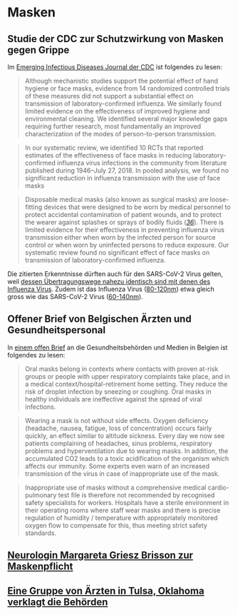 # Masken

## Studie der CDC zur Schutzwirkung von Masken gegen Grippe

Im [Emerging Infectious Diseases Journal der CDC](https://wwwnc.cdc.gov/eid/article/26/5/19-0994_article) ist folgendes zu lesen:

> Although mechanistic studies support the potential effect of hand hygiene or face masks, evidence from 14 randomized controlled trials of these measures did not support a substantial effect on transmission of laboratory-confirmed influenza. We similarly found limited evidence on the effectiveness of improved hygiene and environmental cleaning. We identified several major knowledge gaps requiring further research, most fundamentally an improved characterization of the modes of person-to-person transmission.

> In our systematic review, we identified 10 RCTs that reported estimates of the effectiveness of face masks in reducing laboratory-confirmed influenza virus infections in the community from literature published during 1946–July 27, 2018. In pooled analysis, we found no significant reduction in influenza transmission with the use of face masks

> Disposable medical masks \(also known as surgical masks\) are loose-fitting devices that were designed to be worn by medical personnel to protect accidental contamination of patient wounds, and to protect the wearer against splashes or sprays of bodily fluids \([_36_](https://wwwnc.cdc.gov/eid/article/26/5/19-0994_article#r36)\). There is limited evidence for their effectiveness in preventing influenza virus transmission either when worn by the infected person for source control or when worn by uninfected persons to reduce exposure. Our systematic review found no significant effect of face masks on transmission of laboratory-confirmed influenza.

Die zitierten Erkenntnisse dürften auch für den SARS-CoV-2 Virus gelten, weil [dessen Übertragungswege nahezu identisch sind mit denen des Influenza Virus](https://www.who.int/emergencies/diseases/novel-coronavirus-2019/question-and-answers-hub/q-a-detail/q-a-similarities-and-differences-covid-19-and-influenza#). Zudem ist das Influenza Virus \([80-120nm](https://en.wikipedia.org/wiki/Influenza_A_virus#Structure_and_genetics)\) etwa gleich gross wie das SARS-CoV-2 Virus \([60-140nm](https://www.ncbi.nlm.nih.gov/books/NBK554776/#article-52171.s2)\).

## Offener Brief von Belgischen Ärzten und Gesundheitspersonal

In [einem offen Brief](https://docs4opendebate.be/en/open-letter/) an die Gesundheitsbehörden und Medien in Belgien ist folgendes zu lesen:

> Oral masks belong in contexts where contacts with proven at-risk groups or people with upper respiratory complaints take place, and in a medical context/hospital-retirement home setting. They reduce the risk of droplet infection by sneezing or coughing. Oral masks in healthy individuals are ineffective against the spread of viral infections.

> Wearing a mask is not without side effects. Oxygen deficiency \(headache, nausea, fatigue, loss of concentration\) occurs fairly quickly, an effect similar to altitude sickness. Every day we now see patients complaining of headaches, sinus problems, respiratory problems and hyperventilation due to wearing masks. In addition, the accumulated CO2 leads to a toxic acidification of the organism which affects our immunity. Some experts even warn of an increased transmission of the virus in case of inappropriate use of the mask.

> Inappropriate use of masks without a comprehensive medical cardio-pulmonary test file is therefore not recommended by recognised safety specialists for workers. Hospitals have a sterile environment in their operating rooms where staff wear masks and there is precise regulation of humidity / temperature with appropriately monitored oxygen flow to compensate for this, thus meeting strict safety standards.

## [Neurologin Margareta Griesz Brisson zur Maskenpflicht](https://www.youtube.com/watch?v=pd22FGeuyog)

## [Eine Gruppe von Ärzten in Tulsa, Oklahoma verklagt die Behörden](https://www.youtube.com/watch?v=ZbmvCKcUNuA)

